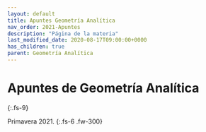 ```yaml
---
layout: default
title: Apuntes Geometría Analítica
nav_order: 2021-Apuntes
description: "Página de la materia"
last_modified_date: 2020-08-17T09:00:00+0000
has_children: true
parent: Geometría Analítica
---
```


# Apuntes de Geometría&nbsp;<span class="deg-sitio deg-sitio-texto">Analítica</span>
{:.fs-9}

Primavera 2021.
{:.fs-6 .fw-300}
